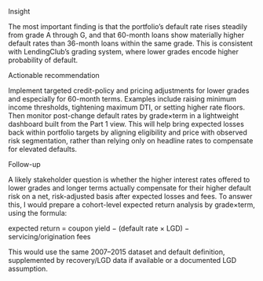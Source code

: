 Insight

The most important finding is that the portfolio’s default rate rises steadily from grade A through G, and that 60-month loans show materially higher default rates than 36-month loans within the same grade. This is consistent with LendingClub’s grading system, where lower grades encode higher probability of default.

Actionable recommendation

Implement targeted credit-policy and pricing adjustments for lower grades and especially for 60-month terms. Examples include raising minimum income thresholds, tightening maximum DTI, or setting higher rate floors. Then monitor post-change default rates by grade×term in a lightweight dashboard built from the Part 1 view. This will help bring expected losses back within portfolio targets by aligning eligibility and price with observed risk segmentation, rather than relying only on headline rates to compensate for elevated defaults.

Follow-up

A likely stakeholder question is whether the higher interest rates offered to lower grades and longer terms actually compensate for their higher default risk on a net, risk-adjusted basis after expected losses and fees. To answer this, I would prepare a cohort-level expected return analysis by grade×term, using the formula:

expected return = coupon yield − (default rate × LGD) − servicing/origination fees

This would use the same 2007–2015 dataset and default definition, supplemented by recovery/LGD data if available or a documented LGD assumption.

